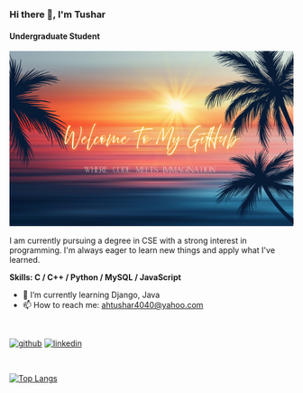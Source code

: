 ### Hi there 👋, I'm Tushar
#### Undergraduate Student
![Student](https://raw.githubusercontent.com/arafath-hussain-tushar/arafath-hussain-tushar/refs/heads/main/GitHub%20Welcome.png)

I am currently pursuing a degree in CSE with a strong interest in programming. I'm always eager to learn new things and apply what I've learned.

**Skills: C / C++ / Python / MySQL / JavaScript**

- 🌱 I’m currently learning Django, Java 
- 📫 How to reach me: ahtushar4040@yahoo.com 

<br>

[<img src='https://cdn.jsdelivr.net/npm/simple-icons@3.0.1/icons/github.svg' alt='github' height='40'>](https://github.com/arafath-hussain-tushar)  [<img src='https://cdn.jsdelivr.net/npm/simple-icons@3.0.1/icons/linkedin.svg' alt='linkedin' height='40'>](https://www.linkedin.com/in/arafath-hussain-tushar/)  

<br>

[![Top Langs](https://github-readme-stats.vercel.app/api/top-langs/?username=arafath-hussain-tushar)](https://github.com/anuraghazra/github-readme-stats)

